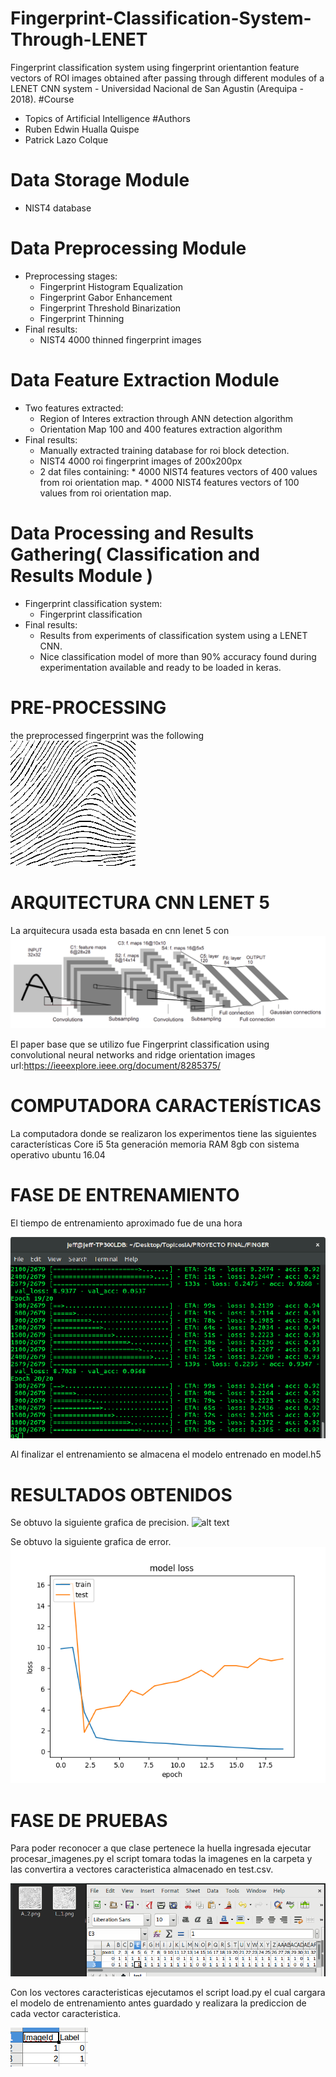 # Fingerprint-Classification-System-Through-LENET
Fingerprint classification system using fingerprint orientantion feature vectors of ROI images obtained after passing through different modules of a LENET CNN system - Universidad Nacional de San Agustin (Arequipa - 2018).
#Course
- Topics of Artificial Intelligence
#Authors
- Ruben Edwin Hualla Quispe
- Patrick Lazo Colque
# Data Storage Module
- NIST4 database
# Data Preprocessing Module
- Preprocessing stages:
  * Fingerprint Histogram Equalization
  * Fingerprint Gabor Enhancement
  * Fingerprint Threshold Binarization
  * Fingerprint Thinning
- Final results:
  * NIST4 4000 thinned fingerprint images
# Data Feature Extraction Module
- Two features extracted:
  * Region of Interes extraction through ANN detection algorithm
  * Orientation Map 100 and 400 features extraction algorithm
- Final results:
  * Manually extracted training database for roi block detection.
  * NIST4 4000 roi fingerprint images of 200x200px
  * 2 dat files containing:
        * 4000 NIST4 features vectors of 400 values from roi orientation map.
        * 4000 NIST4 features vectors of 100 values from roi orientation map.
# Data Processing and Results Gathering( Classification and Results  Module )
- Fingerprint classification system:
  * Fingerprint classification 
- Final results:
  * Results from experiments of classification system using a  LENET CNN.
  * Nice classification model of more than 90% accuracy found during experimentation available and ready to be loaded in keras.


# PRE-PROCESSING
the preprocessed fingerprint was the following
![alt text](/huella.png "")



# ARQUITECTURA CNN LENET 5
La arquitecura usada esta basada en cnn lenet 5 con
![alt text](/lenet5.png "Arquitectura lenet 5")


El paper base que se utilizo fue Fingerprint classification using convolutional neural networks and ridge orientation images url:https://ieeexplore.ieee.org/document/8285375/



# COMPUTADORA CARACTERÍSTICAS

La computadora donde se realizaron los experimentos tiene las siguientes características
Core i5 5ta generación memoria RAM 8gb con sistema operativo ubuntu 16.04



# FASE DE ENTRENAMIENTO

El tiempo de entrenamiento aproximado fue de una hora  

![alt text](/entrenamiento.png "Entrenamiento")

Al finalizar el entrenamiento se almacena el modelo entrenado en model.h5


# RESULTADOS OBTENIDOS

Se obtuvo la siguiente grafica de precision.
![alt text](/accur.png "Grafica de precision")

Se obtuvo la siguiente grafica de error.
![alt text](/loss.png "Grafica del error")


# FASE DE PRUEBAS

Para poder reconocer a que clase pertenece la huella ingresada ejecutar procesar_imagenes.py
el script tomara todas la imagenes en la carpeta y las convertira a vectores caracteristica almacenado en test.csv.


![alt text](/vectores.png "Vectores Caracteristica")


Con los vectores caracteristicas ejecutamos el script load.py el cual cargara el modelo de entrenamiento
antes guardado y realizara la prediccion de cada vector caracteristica.


![alt text](/prediccion.png "Prediccion de las Huellas")

